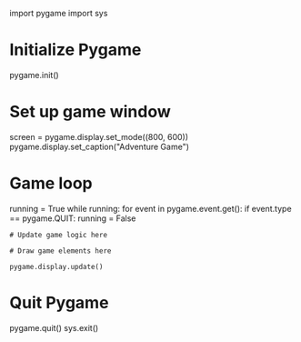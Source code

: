 import pygame
import sys

# Initialize Pygame
pygame.init()

# Set up game window
screen = pygame.display.set_mode((800, 600))
pygame.display.set_caption("Adventure Game")

# Game loop
running = True
while running:
    for event in pygame.event.get():
        if event.type == pygame.QUIT:
            running = False

    # Update game logic here

    # Draw game elements here

    pygame.display.update()

# Quit Pygame
pygame.quit()
sys.exit()
 
